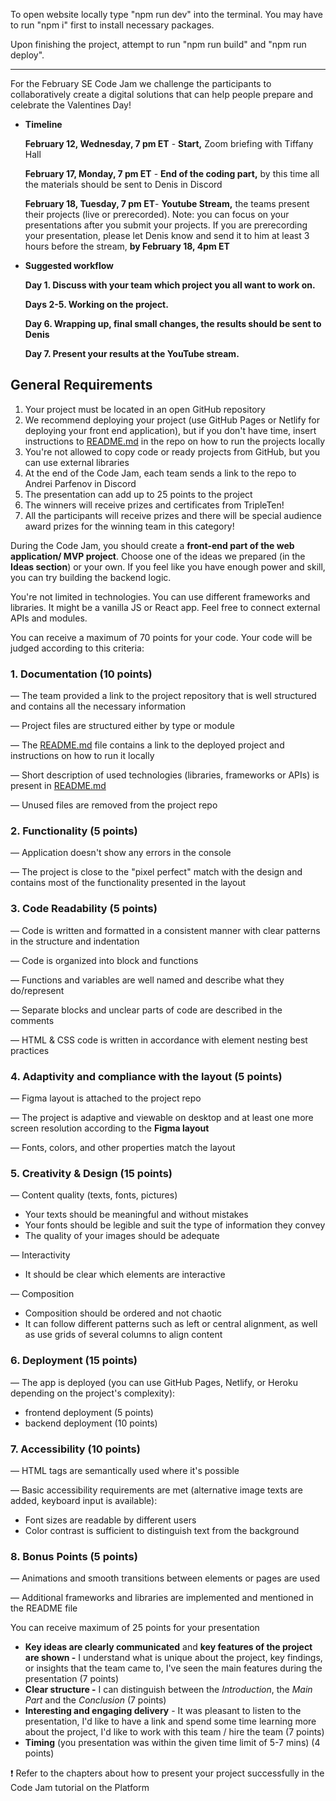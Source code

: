 To open website locally type "npm run dev" into the terminal.
You may have to run "npm i" first to install necessary packages.

Upon finishing the project, attempt to run "npm run build" and "npm run deploy".

*********

For the February SE Code Jam we challenge the participants to collaboratively create a digital solutions that can help people prepare and celebrate the Valentines Day! 

- **Timeline**
    
    **February 12, Wednesday, 7 pm ET** - **Start,** Zoom briefing with Tiffany Hall
    
    **February 17, Monday, 7 pm ET** - **End of the coding part,** by this time all the materials should be sent to Denis in Discord
    
    **February 18, Tuesday, 7 pm ET**- **Youtube Stream,** the teams present their projects (live or prerecorded). 
    Note: you can focus on your presentations after you submit your projects. If you are prerecording your presentation, please let Denis know and send it to him at least 3 hours before the stream, **by February 18, 4pm ET**
    
- **Suggested workflow**
    
    **Day 1. Discuss with your team which project you all want to work on.**
    
    **Days 2-5. Working on the project.**
    
    **Day 6. Wrapping up, final small changes, the results should be sent to Denis**
    
    **Day 7. Present your results at the YouTube stream.**

## General Requirements

1. Your project must be located in an open GitHub repository
2. We recommend deploying your project (use GitHub Pages or Netlify for deploying your front end application), but if you don't have time, insert instructions to [README.md](http://readme.md) in the repo on how to run the projects locally
3. You're not allowed to copy code or ready projects from GitHub, but you can use external libraries
4. At the end of the Code Jam, each team sends a link to the repo to Andrei Parfenov in Discord
5. The presentation can add up to 25 points to the project
6. The winners will receive prizes and certificates from TripleTen!
7. All the participants will receive prizes and there will be special audience award prizes for the winning team in this category!

During the Code Jam, you should create a **front-end part of the web application/ MVP project**. Choose one of the ideas we prepared (in the **Ideas section**) or your own. If you feel like you have enough power and skill, you can try building the backend logic. 

You're not limited in technologies. You can use different frameworks and libraries. It might be a vanilla JS or React app. Feel free to connect external APIs and modules.

You can receive a maximum of 70 points for your code. Your code will be judged according to this criteria: 

### 1. Documentation (10 points)

— The team provided a link to the project repository that is well structured and contains all the necessary information

— Project files are structured either by type or module 

— The [README.md](http://readme.md) file contains a link to the deployed project and instructions on how to run it locally

— Short description of used technologies (libraries, frameworks or APIs) is present in [README.md](http://readme.md)

— Unused files are removed from the project repo 

### 2. Functionality (5 points)

— Application doesn't show any errors in the console

— The project is close to the "pixel perfect" match with the design and contains most of the functionality presented in the layout

### 3. Code Readability (5 points)

— Code is written and formatted in a consistent manner with clear patterns in the structure and indentation

— Code is organized into block and functions

— Functions and variables are well named and describe what they do/represent

— Separate blocks and unclear parts of code are described in the comments

— HTML & CSS code is written in accordance with element nesting best practices 

### 4. Adaptivity and compliance with the layout (5 points)

— Figma layout is attached to the project repo

— The project is adaptive and viewable on desktop and at least one more screen resolution according to the **Figma layout**

— Fonts, colors, and other properties match the layout

### 5. Creativity & Design (15 points)

— Content quality (texts, fonts, pictures) 

- Your texts should be meaningful and without mistakes
- Your fonts should be legible and suit the type of information they convey
- The quality of your images should be adequate

— Interactivity 

- It should be clear which elements are interactive

— Composition 

- Composition should be ordered and not chaotic
- It can follow different patterns such as left or central alignment, as well as use grids of several columns to align content

### 6. Deployment (15 points)

— The app is deployed (you can use GitHub Pages, Netlify, or Heroku depending on the project's complexity): 

- frontend deployment (5 points)
- backend deployment (10 points)

### 7. Accessibility (10 points)

— HTML tags are semantically used where it's possible

— Basic accessibility requirements are met (alternative image texts are added, keyboard input is available): 

- Font sizes are readable by different users
- Color contrast is sufficient to distinguish text from the background

### 8. Bonus Points (5 points)

— Animations and smooth transitions between elements or pages are used

— Additional frameworks and libraries are implemented and mentioned in the README file

You can receive maximum of 25 points for your presentation

- **Key ideas are clearly communicated** and **key features of the project are shown -** I understand what is unique about the project, key findings, or insights that the team came to, I've seen the main features during the presentation (7 points)
- **Clear structure -** I can distinguish between the *Introduction*, the *Main Part* and the *Conclusion* (7 points)
- **Interesting and engaging delivery** - It was pleasant to listen to the presentation, I'd like to have a link and spend some time learning more about the project, I'd like to work with this team / hire the team (7 points)
- **Timing** (you presentation was within the given time limit of 5-7 mins) (4 points)

❗️ Refer to the chapters about how to present your project successfully in the Code Jam tutorial on the Platform

